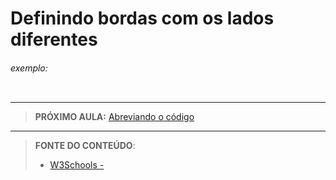 # Definindo bordas com os lados diferentes





###### exemplo:

``` css
```





***

> **PRÓXIMO AULA:** [Abreviando o código](../4.6-abreviacao)

***


> **FONTE DO CONTEÚDO**:
>
> - [W3Schools - ]()
